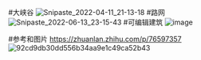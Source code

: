 #大峡谷
![Snipaste_2022-04-11_21-13-18](https://user-images.githubusercontent.com/77492179/180117253-2487f934-4764-4434-91cf-3114ff60a1a7.jpg)
#路网
![Snipaste_2022-06-13_23-15-43](https://user-images.githubusercontent.com/77492179/173389737-c9a5b4c1-ee9c-4782-84c0-2beeb0cc0571.jpg)
#可编辑建筑
![image](https://user-images.githubusercontent.com/77492179/180116994-3197d45f-4aac-4afd-9926-ac4da7e27460.png)

#参考和图片
https://zhuanlan.zhihu.com/p/76597357
![92cd9db30dd556b34aa9e1c49ca52b43](https://user-images.githubusercontent.com/77492179/180117360-ce5c75bb-a178-41db-9627-131146e95b4e.jpeg)
